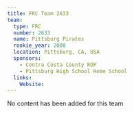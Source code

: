 ```yaml
---
title: FRC Team 2633
team:
  type: FRC
  number: 2633
  name: Pittsburg Pirates
  rookie_year: 2008
  location: Pittsburg, CA, USA
  sponsors:
    - Contra Costa County ROP
    - Pittsburg High School Home School
  links:
    Website: 
---
```

No content has been added for this team